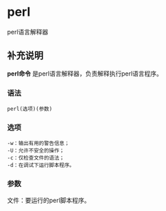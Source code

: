 #  perl

perl语言解释器

##  补充说明

**perl命令** 是perl语言解释器，负责解释执行perl语言程序。

###  语法

    
    
    perl(选项)(参数)
    

###  选项

    
    
    -w：输出有用的警告信息；
    -U：允许不安全的操作；
    -c：仅检查文件的语法；
    -d：在调试下运行脚本程序。
    

###  参数

文件：要运行的perl脚本程序。

